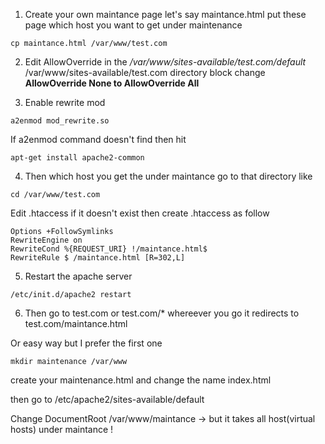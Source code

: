 1. Create your own maintance page
let's say maintance.html
put these page which host you want to get under maintenance
```
cp maintance.html /var/www/test.com
```

2. Edit AllowOverride in the */var/www/sites-available/test.com/default*
/var/www/sites-available/test.com directory block change **AllowOverride None to AllowOverride All**

3. Enable rewrite mod
```
a2enmod mod_rewrite.so
```
If a2enmod command doesn't find then hit
```
apt-get install apache2-common
```

4. Then which host you get the under maintance go to that directory like
```
cd /var/www/test.com
```
Edit .htaccess if it doesn't exist then create .htaccess as follow
```
Options +FollowSymlinks
RewriteEngine on
RewriteCond %{REQUEST_URI} !/maintance.html$
RewriteRule $ /maintance.html [R=302,L]
```

5. Restart the apache server

```
/etc/init.d/apache2 restart
```

6. Then go to test.com or test.com/* whereever you go it redirects to test.com/maintance.html

Or easy way but I prefer the first one
```
mkdir maintenance /var/www
```

create your maintenance.html and change the name index.html


then go to /etc/apache2/sites-available/default

Change DocumentRoot /var/www/maintance -> but it takes all host(virtual hosts) under maintance !

